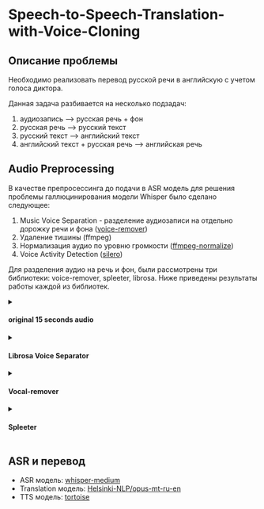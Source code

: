 # Speech-to-Speech-Translation-with-Voice-Cloning
## Описание проблемы
Необходимо реализовать перевод русской речи в английскую с учетом голоса диктора.

Данная задача разбивается на несколько подзадач:
1. аудиозапись --> русская речь + фон
2. русская речь --> русский текст
3. русский текст --> английский текст
4. английский текст + русская речь --> английская речь

## Audio Preprocessing
В качестве препросессинга до подачи в ASR модель для решения проблемы галлюцинирования модели Whisper было сделано следующее:
1. Music Voice Separation - разделение аудиозаписи на отдельно дорожку речи и фона ([voice-remover](https://github.com/tsurumeso/vocal-remover))
2. Удаление тишины (ffmpeg)
3. Нормализация аудио по уровню громкости ([ffmpeg-normalize](https://github.com/slhck/ffmpeg-normalize))
4. Voice Activity Detection ([silero](https://github.com/snakers4/silero-vad))

Для разделения аудио на речь и фон, были рассмотрены три библиотеки: voice-remover, spleeter, librosa.
Ниже приведены результаты работы каждой из библиотек.

  <details>
  <summary><h4>original 15 seconds audio</h4></summary>

  https://github.com/Allessyer/Speech-to-Speech-Translation-with-Voice-Cloning/assets/71093827/9e379394-520d-4a29-9e6a-78710d7682f1
  </details>

  <details>
  <summary><h4>Librosa Voice Separator</h4></summary>
  <details>
  <summary><h5>vocal and background</h5></summary>

https://github.com/Allessyer/Speech-to-Speech-Translation-with-Voice-Cloning/assets/71093827/7104586b-653f-453d-a731-9a13d51d8161

https://github.com/Allessyer/Speech-to-Speech-Translation-with-Voice-Cloning/assets/71093827/5807b1dd-04a0-4e79-b006-fce8c8f9b254

  </details>
  </details>  

  <details>
  <summary><h4>Vocal-remover</h4></summary>
  <details>
  <summary><h5>vocal and background</h5></summary>


https://github.com/Allessyer/Speech-to-Speech-Translation-with-Voice-Cloning/assets/71093827/cfa8f340-6fd4-473a-a538-6d5be2a45f32

https://github.com/Allessyer/Speech-to-Speech-Translation-with-Voice-Cloning/assets/71093827/36fd53dc-b7e1-43f7-81d9-607561a0e8cd


  </details>
  </details>  
  
  <details>
  <summary><h4>Spleeter</h4></summary>

  <details>
  <summary><h5>vocal and background</h5></summary>
  
  https://github.com/Allessyer/Speech-to-Speech-Translation-with-Voice-Cloning/assets/71093827/5eded025-60a1-47f4-aed5-bb62068aff83
  
  https://github.com/Allessyer/Speech-to-Speech-Translation-with-Voice-Cloning/assets/71093827/5c49f0b7-2bae-4b29-9bf5-508fec6b33bf

  </details>
  </details>  

  ## ASR и перевод
  - ASR модель: [whisper-medium](https://huggingface.co/openai/whisper-medium)
  - Translation модель: [Helsinki-NLP/opus-mt-ru-en](https://huggingface.co/Helsinki-NLP/opus-mt-ru-en)
  - TTS модель: [tortoise](https://github.com/neonbjb/tortoise-tts)
  







